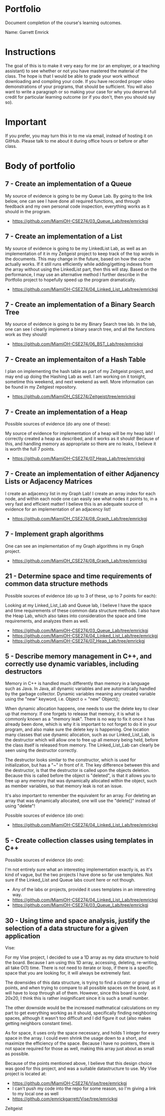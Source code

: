 Portfolio
=========

Document completion of the course's learning outcomes.

Name: Garrett Emrick

Instructions
====
The goal of this is to make it very easy for me (or an employer, or a teaching assistant) to see whether or not you have mastered the material of the class. The hope is that I would be able to grade your work without downloading and compiling your code. If you have recorded proper video demonstrations of your programs, that should be sufficient. You will also want to write a paragraph or so making your case for why you deserve full credit for particular learning outcome (or if you don't, then you should say so).

Important
=========
If you prefer, you may turn this in to me via email, instead of hosting it on GitHub. Please talk to me about it during office hours or before or after class.

Body of portfolio
====

7 - Create an implementation of a Queue
----
My source of evidence is going to be my Queue Lab. By going to the link below, one can see I have done all required functions, and through feedback and my own personal code inspection, everything works as it should in the program.

* https://github.com/MiamiOH-CSE274/03_Queue_Lab/tree/emrickgj

7 - Create an implementation of a List
----
My source of evidence is going to be my LinkedList Lab, as well as an implementation of it in my Zeitgeist project to keep track of the top words in the documents. This may change in the future, based on how the cache actually works. If it still runs efficiently while adding/getting indexes from the array without using the LinkedList part, then this will stay. Based on the performance, I may use an alternative method I further describe in the Portfolio project to hopefully speed up the program dramatically.


* https://github.com/MiamiOH-CSE274/04_Linked_List_Lab/tree/emrickgj


7 - Create an implementation of a Binary Search Tree
----
My source of evidence is going to be my Binary Search tree lab. In the lab, one can see I clearly implement a binary search tree, and all the functions work as they should!

* https://github.com/MiamiOH-CSE274/06_BST_Lab/tree/emrickgj


7 - Create an implementaiton of a Hash Table
----

I plan on implementing the hash table as part of my Zeitgeist project, and may end up doing the Hashing Lab as well. I am working on it tonight, sometime this weekend, and next weekend as well. More information can be found in my Zeitgiest repository.


* https://github.com/MiamiOH_CSE274/Zeitgeist/tree/emrickgj


7 - Create an implementation of a Heap
----
Possible sources of evidence (do any one of these):

My source of evidence for implementation of a heap will be my heap lab! I correctly created a heap as described, and it works as it should! Because of this, and handling memory as appropriate so there are no leaks, I believe it is worth the full 7 points.

* https://github.com/MiamiOH-CSE274/07_Heap_Lab/tree/emrickgj

7 - Create an implementation of either Adjanency Lists or Adjacency Matrices
----
I create an adjacency list in my Graph Lab! I create an array index for each node, and within each node one can easily see what nodes it points to, in a very fast and efficient matter! I believe this is an adequate source of evidence for an implementation of an adjacency list!

* https://github.com/MiamiOH_CSE274/08_Graph_Lab/tree/emrickgj

7 - Implement graph algorithms
----
One can see an implementation of my Graph algorithms in my Graph project. 

* https://github.com/MiamiOH_CSE274/08_Graph_Lab/tree/emrickgj

21 - Determine space and time requirements of common data structure methods
-----
Possible sources of evidence (do up to 3 of these, up to 7 points for each):

Looking at my Linked_List_Lab and Queue lab, I believe I have the space and time requirements of these common data structure methods. I also have the Heap Lab, which also takes into consideration the space and time requirements, and analyzes them as well. 


* https://github.com/MiamiOH-CSE274/03_Queue_Lab/tree/emrickgj
* https://github.com/MiamiOH-CSE274/04_Linked_List_Lab/tree/emrickgj
* https://github.com/MiamiOH-CSE274/07_Heap_Lab/tree/emrickgj


5 - Describe memory management in C++, and correctly use dynamic variables, including destructors
----

Memory in C++ is handled much differently than memory in a language such as Java. In Java, all dynamic variables and are automatically handled by the garbage collector. Dynamic variables meaning any created variable using the "new" keyword, i.e. Object o = "new" Object(); 

When dynamic allocation happens, one needs to use the delete key to clear up that memory. If one forgets to release that memory, it is what is commonly known as a "memory leak". There is no way to fix it once it has already been done, which is why it is important to not forget to do it in your program,
and also make sure the delete key is happening. One location many classes that use dynamic allocation, such as our Linked_List_Lab, is the destructor which will allow one to free up all memory being held, before the class itself is released from memory. The Linked_List_Lab can clearly be seen using the 
destructor correctly.

The destructor looks similar to the constructor, which is used for initialization, but has a "~" in front of it. The key difference between this and the destructor, is that the destructor is called upon the objects deletion. Because this is called before the object is "deleted", is that it allows you to free
up any memory that was dynamically allocated within the object, such as member variables, so that memory leak is not an issue. 

It's also important to remember the equivalent for an array. For deleting an array that was dynamically allocated, one will use the "delete[]" instead of using "delete"!

Possible sources of evidence (do one):

* https://github.com/MiamiOH-CSE274/04_Linked_List_Lab/tree/emrickgj

5 - Create collection classes using templates in C++
----
Possible sources of evidence (do one):

I'm not entirely sure what an interesting implementation exactly is, as it's kind of vague, but the two projects I have done so far use templates. Not sure if the Linked_List and Queue labs count here or not though.

* Any of the labs or projects, provided it uses templates in an interesting way.
* https://github.com/MiamiOH-CSE274/04_Linked_List_Lab/tree/emrickgj
* https://github.com/MiamiOH-CSE274/03_Queue_Lab/tree/emrickgj


30 - Using time and space analysis, justify the selection of a data structure for a given application
----

Vise:

For my Vise project, I decided to use a 1D array as my data structure to hold the board. Because I am using this 1D array, accessing, deleting, re-writing, all take O(1) time. There is not need to iterate or loop, if there is a specific space that you are looking for, it will always be extremely fast. 

The downsides of this data structure, is trying to find a cluster or group of points, and when trying to compare to all possible spaces on the board, as it will have to loop through all of them. However, since this board is only 20x20, I think this is rather insignificant since it is such a small number.

The other downside would be the increased mathmatical calculations on my part to get everything working as it should, specifically finding neighboring spaces, although it wasn't too difficult and I did figure it out (also makes getting neighbors constant time). 

As for space, it uses only the space necessary, and holds 1 integer for every space in the array. I could even shrink the usage down to a short, and maximize the efficiency of the space. Because I have no pointers, there is not space required for those as well, making this array just about as small as possible.

Because of the points mentioned above, I believe that this design choice was good for this project, and was a suitable datastructure to use. My Vise project is located at:

* https://github.com/MiamiOH-CSE274/Vise/tree/emrickgj 
* I can't push my code into the repo for some reason, so I'm giving a link to my local one as well
* https://github.com/emrickgarrett/Vise/tree/emrickgj


Zeitgeist
